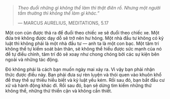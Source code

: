> _Theo đuổi những gì không thể làm thì thật điên rồ. Nhưng một người tầm thường thì không thể làm gì khác.”_
> 
> — MARCUS AURELIUS, MEDITATIONS, 5.17

Một con cún được thả ra để đuổi theo chiếc xe sẽ đuổi theo chiếc xe. Một đứa trẻ không được dạy dỗ sẽ trở nên hư hỏng. Một nhà đầu tư không có kỷ luật thì không phải là một nhà đầu tư — anh ta là một con bạc. Một tâm trí không thể tự kiểm soát bản thân, sẽ không thể hiểu được sức mạnh của nó để tự điều chỉnh, tâm trí đó sẽ xoay như chong chóng bởi các sự kiện bên ngoài và những tác động.

Đó không phải là cách bạn muốn ngày mai xảy ra. Vì vậy bạn phải nhận thức được điều này. Bạn phải đưa sự rèn luyện và thói quen vào khuôn khổ để thay thế sự thiếu hiểu biết và kỷ luật yếu kém. Rồi sau đó, bạn bắt đầu cư xử và hành động khác đi. Rồi sau đó, bạn sẽ dừng tìm kiếm những thứ không thể, những thứ thiển cận và không cần thiết.